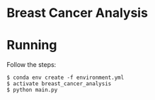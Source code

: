# Breast Cancer Analysis


# Running

Follow the steps:

	$ conda env create -f environment.yml
	$ activate breast_cancer_analysis
	$ python main.py
